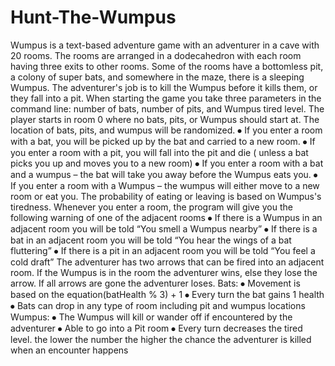 # Hunt-The-Wumpus
Wumpus is a text-based adventure game with an adventurer in a cave with 20 rooms. The rooms are arranged in a dodecahedron with each room having three exits to other rooms. Some of the rooms have a bottomless pit, a colony of super bats, and somewhere in the maze, there is a sleeping Wumpus. The adventurer's job is to kill the Wumpus before it kills them, or they fall into a pit.
When starting the game you take three parameters in the command line: number of bats, number of pits, and Wumpus tired level. The player starts in room 0 where no bats, pits, or Wumpus should start at. The location of bats, pits, and wumpus will be randomized.
⦁ If you enter a room with a bat, you will be picked up by the bat and carried to a new room. 
⦁ If you enter a room with a pit, you will fall into the pit and die ( unless a bat picks you up and moves you to a new room) 
⦁ If you enter a room with a bat and a wumpus – the bat will take you away before the Wumpus eats you. 
⦁ If you enter a room with a Wumpus – the wumpus will either move to a new room or eat you. The probability of eating or leaving is based on Wumpus's tiredness.
Whenever you enter a room, the program will give you the following warning of one of the adjacent rooms
⦁ If there is a Wumpus in an adjacent room you will be told “You smell a Wumpus nearby” 
⦁ If there is a bat in an adjacent room you will be told “You hear the wings of a bat fluttering” 
⦁ If there is a pit in an adjacent room you will be told “You feel a cold draft”
The adventurer has two arrows that can be fired into an adjacent room. If the Wumpus is in the room the adventurer wins, else they lose the arrow. If all arrows are gone the adventurer loses.
Bats:
⦁ Movement is based on the equation(batHealth % 3) + 1 
⦁ Every turn the bat gains 1 health
⦁ Bats can drop in any type of room including pit and wumpus locations
Wumpus: 
⦁ The Wumpus will kill or wander off if encountered by the adventurer 
⦁ Able to go into a Pit room 
⦁ Every turn decreases the tired level. the lower the number the higher the chance the adventurer is killed when an encounter happens
